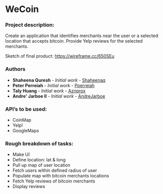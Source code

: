 # WeCoin

### Project description:

Create an application that identifies merchants near the user or a selected location that accepts bitcoin.  Provide Yelp reviews for the selected merchants.


Sketch of final product:  https://wireframe.cc/650SEu

### Authors

* **Shaheena Quresh** - *Initial work* - [Shaheenaq](https://github.com/shaheenaq)
* **Peter Perreiah** - *Initial work* - [Pperreiah](https://github.com/pperreiah)
* **Taly Huang** - *Initial work* - [Aznprox](https://github.com/aznprox)
* **Andre' Jarboe II** - *Initial work* - [AndreJarboe](https://github.com/andrejarboe)


### API’s to be used:

* CoinMap
* Yelp!
* GoogleMaps

### Rough breakdown of tasks:

*	Make UI
*	Define location: lat & long
*	Pull up map of user location
*	Fetch users within defined radius of user
*	Populate map with bitcoin merchants locations
*	Fetch Yelp reviews of bitcoin merchants
*	Display reviews 
